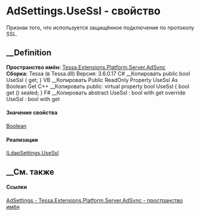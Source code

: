 # AdSettings.UseSsl - свойство
Признак того, что используется защищённое подключение по протоколу SSL.
##  __Definition
 **Пространство имён:**
[Tessa.Extensions.Platform.Server.AdSync](N_Tessa_Extensions_Platform_Server_AdSync.htm)  
 **Сборка:** Tessa (в Tessa.dll) Версия: 3.6.0.17
C# __Копировать
     public bool UseSsl { get; }
VB __Копировать
     Public ReadOnly Property UseSsl As Boolean
    	Get
C++ __Копировать
     public:
    virtual property bool UseSsl {
    	bool get () sealed;
    }
F# __Копировать
     abstract UseSsl : bool with get
    override UseSsl : bool with get
#### Значение свойства
[Boolean](https://learn.microsoft.com/dotnet/api/system.boolean)
#### Реализации
[ILdapSettings.UseSsl](P_Tessa_Platform_ILdapSettings_UseSsl.htm)  
##  __См. также
#### Ссылки
[AdSettings - ](T_Tessa_Extensions_Platform_Server_AdSync_AdSettings.htm)
[Tessa.Extensions.Platform.Server.AdSync - пространство
имён](N_Tessa_Extensions_Platform_Server_AdSync.htm)
